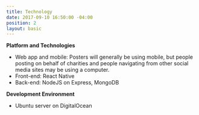 ```yaml
---
title: Technology
date: 2017-09-10 16:50:00 -04:00
position: 2
layout: basic
---
```


**Platform and Technologies**
* Web app and mobile: Posters will generally be using mobile, but people posting on behalf of charities and people navigating from other social media sites may be using a computer.
* Front-end: React Native
* Back-end: NodeJS on Express, MongoDB

**Development Environment**
* Ubuntu server on DigitalOcean